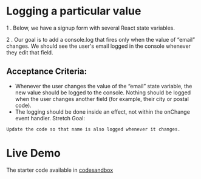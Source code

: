 # Logging a particular value
1 . Below, we have a signup form with several React state variables.

2 . Our goal is to add a console.log that fires only when the value of “email” changes. We should see the user's email logged in the console whenever they edit that field.

## Acceptance Criteria:

- Whenever the user changes the value of the “email” state variable, the new value should be logged to the console.
Nothing should be logged when the user changes another field (for example, their city or postal code).
- The logging should be done inside an effect, not within the onChange event handler.
Stretch Goal:

`Update the code so that name is also logged whenever it changes.`

# Live Demo

The starter code available in [codesandbox](https://codesandbox.io/s/qzk8n1?file=%2FSignupForm.js&utm_medium=sandpack )

